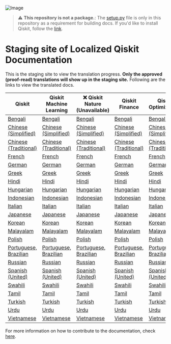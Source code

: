 ![Image](images/qiskit_header.png?raw=true)

> :warning: **This repository is not a package.**: The [setup.py](https://github.com/qiskit-community/qiskit-translations/blob/master/setup.py) file is only in this repository as a requirement for building docs. If you'd like to install Qiskit, follow the [link](https://github.com/Qiskit/qiskit).

# Staging site of Localized Qiskit Documentation

This is the staging site to view the translation progress. **Only the approved (proof-read) translations will show up in the staging site.** Following are the links to view the translated docs.

| Qiskit | Qiskit Machine Learning | ❌ Qiskit Nature (Unavailable) | Qiskit Finance | Qiskit Optimization |
|-----------|-------------|-------------|-------------|-------------|
| [Bengali](https://qiskit-community.github.io/qiskit-translations/bn_BN/) | [Bengali](https://qiskit-community.github.io/qiskit-translations/machine-learning/bn_BN/) | [Bengali](https://qiskit-community.github.io/qiskit-translations/nature/bn_BN/) | [Bengali](https://qiskit-community.github.io/qiskit-translations/finance/bn_BN/) | [Bengali](https://qiskit-community.github.io/qiskit-translations/optimization/bn_BN/) |
| [Chinese (Simplified)](https://qiskit-community.github.io/qiskit-translations/zh_CN/) | [Chinese (Simplified)](https://qiskit-community.github.io/qiskit-translations/machine-learning/zh_CN/) | [Chinese (Simplified)](https://qiskit-community.github.io/qiskit-translations/nature/zh_CN/) | [Chinese (Simplified)](https://qiskit-community.github.io/qiskit-translations/finance/zh_CN/) | [Chinese (Simplified)](https://qiskit-community.github.io/qiskit-translations/optimization/zh_CN/) | 
| [Chinese (Traditional)](https://qiskit-community.github.io/qiskit-translations/zh_TW/) | [Chinese (Traditional)](https://qiskit-community.github.io/qiskit-translations/machine-learning/zh_TW/) | [Chinese (Traditional)](https://qiskit-community.github.io/qiskit-translations/nature/zh_TW/) | [Chinese (Traditional)](https://qiskit-community.github.io/qiskit-translations/finance/zh_TW/) | [Chinese (Traditional)](https://qiskit-community.github.io/qiskit-translations/optimization/zh_TW/) |
| [French](https://qiskit-community.github.io/qiskit-translations/fr_FR/) | [French](https://qiskit-community.github.io/qiskit-translations/machine-learning/fr_FR/) | [French](https://qiskit-community.github.io/qiskit-translations/nature/fr_FR/) | [French](https://qiskit-community.github.io/qiskit-translations/finance/fr_FR/) | [French](https://qiskit-community.github.io/qiskit-translations/optimization/fr_FR/) |
| [German](https://qiskit-community.github.io/qiskit-translations/de_DE/) | [German](https://qiskit-community.github.io/qiskit-translations/machine-learning/de_DE/)  | [German](https://qiskit-community.github.io/qiskit-translations/nature/de_DE/) | [German](https://qiskit-community.github.io/qiskit-translations/finance/de_DE/) | [German](https://qiskit-community.github.io/qiskit-translations/optimization/de_DE/) |
| [Greek](https://qiskit-community.github.io/qiskit-translations/el_GR/) | [Greek](https://qiskit-community.github.io/qiskit-translations/machine-learning/el_GR/) | [Greek](https://qiskit-community.github.io/qiskit-translations/nature/el_GR/) | [Greek](https://qiskit-community.github.io/qiskit-translations/finance/el_GR/) | [Greek](https://qiskit-community.github.io/qiskit-translations/optimization/el_GR/) |
| [Hindi](https://qiskit-community.github.io/qiskit-translations/hi_IN/) | [Hindi](https://qiskit-community.github.io/qiskit-translations/machine-learning/hi_IN/) | [Hindi](https://qiskit-community.github.io/qiskit-translations/nature/hi_IN/) | [Hindi](https://qiskit-community.github.io/qiskit-translations/finance/hi_IN/) | [Hindi](https://qiskit-community.github.io/qiskit-translations/optimization/hi_IN/) |
| [Hungarian](https://qiskit-community.github.io/qiskit-translations/hu_HU/) | [Hungarian](https://qiskit-community.github.io/qiskit-translations/machine-learning/hu_HU/) | [Hungarian](https://qiskit-community.github.io/qiskit-translations/nature/hu_HU/) | [Hungarian](https://qiskit-community.github.io/qiskit-translations/finance/hu_HU/) | [Hungarian](https://qiskit-community.github.io/qiskit-translations/optimization/hu_HU/) |
| [Indonesian](https://qiskit-community.github.io/qiskit-translations/id_ID/) | [Indonesian](https://qiskit-community.github.io/qiskit-translations/machine-learning/id_ID/) | [Indonesian](https://qiskit-community.github.io/qiskit-translations/nature/id_ID/) | [Indonesian](https://qiskit-community.github.io/qiskit-translations/finance/id_ID/) | [Indonesian](https://qiskit-community.github.io/qiskit-translations/optimization/id_ID/) |
| [Italian](https://qiskit-community.github.io/qiskit-translations/it_IT/) | [Italian](https://qiskit-community.github.io/qiskit-translations/machine-learning/it_IT/) | [Italian](https://qiskit-community.github.io/qiskit-translations/nature/it_IT/) | [Italian](https://qiskit-community.github.io/qiskit-translations/finance/it_IT/) | [Italian](https://qiskit-community.github.io/qiskit-translations/optimization/it_IT/) |
| [Japanese](https://qiskit-community.github.io/qiskit-translations/ja_JP/) | [Japanese](https://qiskit-community.github.io/qiskit-translations/machine-learning/ja_JP/) | [Japanese](https://qiskit-community.github.io/qiskit-translations/nature/ja_JP/) | [Japanese](https://qiskit-community.github.io/qiskit-translations/finance/ja_JP/) | [Japanese](https://qiskit-community.github.io/qiskit-translations/optimization/ja_JP/) |
| [Korean](https://qiskit-community.github.io/qiskit-translations/ko_KR/) | [Korean](https://qiskit-community.github.io/qiskit-translations/machine-learning/ko_KR/) | [Korean](https://qiskit-community.github.io/qiskit-translations/nature/ko_KR/) | [Korean](https://qiskit-community.github.io/qiskit-translations/finance/ko_KR/) | [Korean](https://qiskit-community.github.io/qiskit-translations/optimization/ko_KR/) |
| [Malayalam](https://qiskit-community.github.io/qiskit-translations/ml_IN/) | [Malayalam](https://qiskit-community.github.io/qiskit-translations/machine-learning/ml_IN/) | [Malayalam](https://qiskit-community.github.io/qiskit-translations/nature/ml_IN/) | [Malayalam](https://qiskit-community.github.io/qiskit-translations/finance/ml_IN/) | [Malayalam](https://qiskit-community.github.io/qiskit-translations/optimization/ml_IN/) |
| [Polish](https://qiskit-community.github.io/qiskit-translations/pl_PL/) | [Polish](https://qiskit-community.github.io/qiskit-translations/machine-learning/pl_PL/) | [Polish](https://qiskit-community.github.io/qiskit-translations/nature/pl_PL/) | [Polish](https://qiskit-community.github.io/qiskit-translations/finance/pl_PL/) | [Polish](https://qiskit-community.github.io/qiskit-translations/optimization/pl_PL/) |
| [Portuguese, Brazilian](https://qiskit-community.github.io/qiskit-translations/pt_BR/) | [Portuguese, Brazilian](https://qiskit-community.github.io/qiskit-translations/machine-learning/pt_BR/) | [Portuguese, Brazilian](https://qiskit-community.github.io/qiskit-translations/nature/pt_BR/) | [Portuguese, Brazilian](https://qiskit-community.github.io/qiskit-translations/finance/pt_BR/) | [Portuguese, Brazilian](https://qiskit-community.github.io/qiskit-translations/optimization/pt_BR/) |
| [Russian](https://qiskit-community.github.io/qiskit-translations/ru_RU/) | [Russian](https://qiskit-community.github.io/qiskit-translations/machine-learning/ru_RU/) | [Russian](https://qiskit-community.github.io/qiskit-translations/nature/ru_RU/) | [Russian](https://qiskit-community.github.io/qiskit-translations/finance/ru_RU/) | [Russian](https://qiskit-community.github.io/qiskit-translations/optimization/ru_RU/) |
| [Spanish (United)](https://qiskit-community.github.io/qiskit-translations/es_UN/) | [Spanish (United)](https://qiskit-community.github.io/qiskit-translations/machine-learning/es_UN/) | [Spanish (United)](https://qiskit-community.github.io/qiskit-translations/nature/es_UN/) | [Spanish (United)](https://qiskit-community.github.io/qiskit-translations/finance/es_UN/) | [Spanish (United)](https://qiskit-community.github.io/qiskit-translations/optimization/es_UN/) |
| [Swahili](https://qiskit-community.github.io/qiskit-translations/sw_KE/) | [Swahili](https://qiskit-community.github.io/qiskit-translations/machine-learning/sw_KE/) | [Swahili](https://qiskit-community.github.io/qiskit-translations/nature/sw_KE/) | [Swahili](https://qiskit-community.github.io/qiskit-translations/finance/sw_KE/) | [Swahili](https://qiskit-community.github.io/qiskit-translations/optimization/sw_KE/) |
| [Tamil](https://qiskit-community.github.io/qiskit-translations/ta_IN/) | [Tamil](https://qiskit-community.github.io/qiskit-translations/machine-learning/ta_IN/) | [Tamil](https://qiskit-community.github.io/qiskit-translations/nature/ta_IN/) | [Tamil](https://qiskit-community.github.io/qiskit-translations/finance/ta_IN/) | [Tamil](https://qiskit-community.github.io/qiskit-translations/optimization/ta_IN/) |
| [Turkish](https://qiskit-community.github.io/qiskit-translations/tr_TR/) | [Turkish](https://qiskit-community.github.io/qiskit-translations/machine-learning/tr_TR/) | [Turkish](https://qiskit-community.github.io/qiskit-translations/nature/tr_TR/) | [Turkish](https://qiskit-community.github.io/qiskit-translations/finance/tr_TR/) | [Turkish](https://qiskit-community.github.io/qiskit-translations/optimization/tr_TR/) |
| [Urdu](https://qiskit-community.github.io/qiskit-translations/ur_UR/) | [Urdu](https://qiskit-community.github.io/qiskit-translations/machine-learning/ur_UR/) | [Urdu](https://qiskit-community.github.io/qiskit-translations/nature/ur_UR/) | [Urdu](https://qiskit-community.github.io/qiskit-translations/finance/ur_UR/) | [Urdu](https://qiskit-community.github.io/qiskit-translations/optimization/ur_UR/) |
| [Vietnamese](https://qiskit-community.github.io/qiskit-translations/vi_VN/) | [Vietnamese](https://qiskit-community.github.io/qiskit-translations/machine-learning/vi_VN/) | [Vietnamese](https://qiskit-community.github.io/qiskit-translations/nature/vi_VN/) | [Vietnamese](https://qiskit-community.github.io/qiskit-translations/finance/vi_VN/) | [Vietnamese](https://qiskit-community.github.io/qiskit-translations/optimization/vi_VN/) |


For more information on how to contribute to the documentation, check [here](https://github.com/qiskit-community/qiskit-translations/blob/master/README.md).
